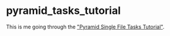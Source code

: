 # pyramid_tasks_tutorial

This is me going through the ["Pyramid Single File Tasks
Tutorial"](http://docs.pylonsproject.org/projects/pyramid_tutorials/en/latest/single_file_tasks/single_file_tasks.html).

